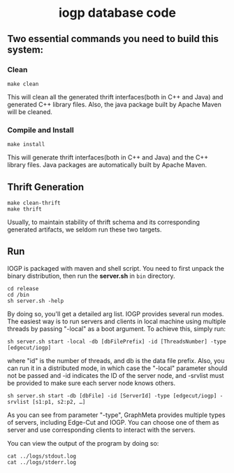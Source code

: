 <center>
<h1>iogp database code</h1>
</center>

## Two essential commands you need to build this system:

###  Clean
```
make clean
```
This will clean all the generated thrift interfaces(both in C++ and Java) and generated C++ library files.  Also, the java package built by Apache Maven will be cleaned.

### Compile and Install
```
make install
```
This will generate thrift interfaces(both in C++ and Java) and the C++ library files. Java packages are automatically built by Apache Maven.

## Thrift Generation
```
make clean-thrift
make thrift
```
Usually, to maintain stability of thrift schema and its corresponding generated artifacts, we seldom run these two targets.

## Run
IOGP is packaged with maven and shell script. You need to first unpack the binary distribution, then run the __server.sh__ in ```bin``` directory.
```
cd release
cd /bin
sh server.sh -help
```
By doing so, you'll get a detailed arg list.
IOGP provides several run modes. The easiest way is to run servers and clients in local machine using multiple threads by passing "-local" as a boot argument. To achieve this, simply run:
```
sh server.sh start -local -db [dbFilePrefix] -id [ThreadsNumber] -type [edgecut/iogp]
```
where "id" is the number of threads, and db is the data file prefix.
Also, you can run it in a distributed mode, in which case the "-local" parameter should not be passed and -id indicates the ID of the server node, and -srvlist must be provided to make sure each server node knows others.
```
sh server.sh start -db [dbFile] -id [ServerId] -type [edgecut/iogp] -srvlist [s1:p1, s2:p2, …]
```
As you can see from parameter "-type", GraphMeta provides multiple types of servers, including Edge-Cut and IOGP. You can choose one of them as server and use corresponding clients to interact with the servers.

You can view the output of the program by doing so:
```
cat ../logs/stdout.log
cat ../logs/stderr.log
```
